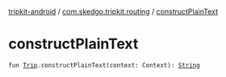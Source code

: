[tripkit-android](../index.md) / [com.skedgo.tripkit.routing](index.md) / [constructPlainText](./construct-plain-text.md)

# constructPlainText

`fun `[`Trip`](-trip/index.md)`.constructPlainText(context: Context): `[`String`](https://kotlinlang.org/api/latest/jvm/stdlib/kotlin/-string/index.html)